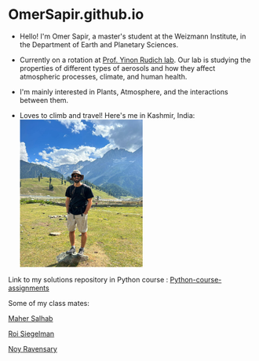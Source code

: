 # OmerSapir.github.io

* Hello! I'm Omer Sapir, a master's student at the Weizmann Institute, in the Department of Earth and Planetary Sciences.

* Currently on a rotation at [Prof. Yinon Rudich lab](https://www.weizmann.ac.il/EPS/Rudich/home).
  Our lab is studying the properties of different types of aerosols and how they affect atmospheric processes, climate, and human health.

* I'm mainly interested in Plants, Atmosphere, and the interactions between them.

* Loves to climb and travel!
  Here's me in Kashmir, India:
  <img src="me.jpeg" width="250" height="300">

Link to my solutions repository in Python course : [Python-course-assignments](https://github.com/OmerSapir/Python-course-assignments)

Some of my class mates:

[Maher Salhab](https://mahers7.github.io/)

[Roi Siegelman](https://roisiegelman.github.io/)

[Noy Ravensary](https://noyravensary.github.io/)
